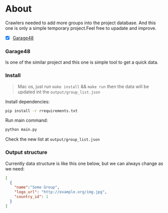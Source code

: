 # About

Crawlers needed to add more groups into the project database. And this one is only a simple temporary project.Feel free to upadate and improve.

- [x] [Garage48](http://garage48.org/hackthecrisis/?fbclid=IwAR2B8USw8Vf99Nemf3kqDA1PG8gDzRYqUXQb_gmkiwPERJgvhzrSGCIgiwQ)

### Garage48

Is one of the similar project and this one is simple tool to get a quick data.

### Install
> Mac os, just run `make install` && `make run` then the data will be updated int the `output/group_list.json`

Install dependencies:
```bash
pip install -r rrequirements.txt
```

Run main command:
```bash 
python main.py
```

Check the new list at `output/group_list.json`

### Output structure
Currently data structure is like this one below, but we can always change as we need:

```json
[
  {
    "name":"Some Group",
    "logo_url": "http://example.org/img.jpg",
    "country_id": 1
  }
]
```

